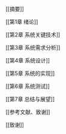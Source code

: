 
[[摘要]]

[[第1章 绪论]]

[[第2章 系统关键技术]]

[[第3章 系统需求分析]]

[[第4章 系统设计]]

[[第5章 系统的实现]]

[[第6章 系统测试]]

[[第7章 总结与展望]]

[[参考文献、致谢]]

[[致谢]]